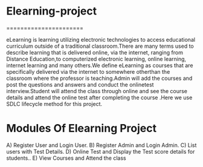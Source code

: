 # Elearning-project
======================

eLearning is learning utilizing electronic technologies to access educational curriculum outside of a traditional classroom.There are many terms used to describe learning that is delivered online, via the internet, ranging from Distance Education,to computerized electronic learning, online learning, internet learning and many others.We define eLearning as courses that are specifically delivered via the internet to somewhere otherthan the classroom where the professor is teaching.Admin   will  add  the  courses   and  post  the  questions and  answers  and  conduct   the  onlinetest  interview.Student  will   attend  the  class  through  online  and  see the   course  details  and   attend  the  online  test  after  completing  the  course .Here   we  use  SDLC  lifecycle  method  for  this  project.

Modules  Of  Elearning  Project
================================

A)  Register  User  and  Login  User.
B)  Register Admin  and Login  Admin.
C)  List  users   with  Test  Details.
D)  Online Test  and  Display  the Test   score  details  for  students..
E)  View  Courses  and  Attend   the  class   

